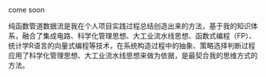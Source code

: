 come soon

纯函数管道数据流是我在个人项目实践过程总结创造出来的方法，基于我的知识体系，融合了集成电路、科学化管理思想、大工业流水线思想、函数式编程（FP）、统计学R语言的向量式编程等技术，在系统构造过程中的抽象、策略选择判断过程应用了科学化管理思想、大工业流水线思想来做为依据，是最契合我的思维方式的方法。
